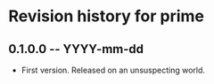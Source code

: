 # Revision history for prime

## 0.1.0.0 -- YYYY-mm-dd

* First version. Released on an unsuspecting world.
